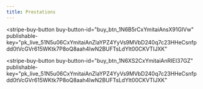 ```yaml
---
title: Prestations
---
```

<script async
  src="https://js.stripe.com/v3/buy-button.js">
</script>

<stripe-buy-button
  buy-button-id="buy_btn_1N6B5rCxYmitaiAnsX91GIVw"
  publishable-key="pk_live_51N5u06CxYmitaiAnZlaYPZ4YyVs9MVbD240q7c23HHeCsnfpdd0tVcGVr615WKtk7P8oQ8aah4IwN2BUFTsLdYlt00CKVTIJXK"
>
</stripe-buy-button>
<stripe-buy-button
  buy-button-id="buy_btn_1N6BG7CxYmitaiAnLdeo96Dl"
  publishable-key="pk_live_51N5u06CxYmitaiAnZlaYPZ4YyVs9MVbD240q7c23HHeCsnfpdd0tVcGVr615WKtk7P8oQ8aah4IwN2BUFTsLdYlt00CKVTIJXK"
>
</stripe-buy-button>
<stripe-buy-button
  buy-button-id="buy_btn_1N6BGpCxYmitaiAnq1gfhuho"
  publishable-key="pk_live_51N5u06CxYmitaiAnZlaYPZ4YyVs9MVbD240q7c23HHeCsnfpdd0tVcGVr615WKtk7P8oQ8aah4IwN2BUFTsLdYlt00CKVTIJXK"
>
</stripe-buy-button>
<script async
  src="https://js.stripe.com/v3/buy-button.js">
</script>

<stripe-buy-button
  buy-button-id="buy_btn_1N6XS2CxYmitaiAnRIEI37GZ"
  publishable-key="pk_live_51N5u06CxYmitaiAnZlaYPZ4YyVs9MVbD240q7c23HHeCsnfpdd0tVcGVr615WKtk7P8oQ8aah4IwN2BUFTsLdYlt00CKVTIJXK"
>
</stripe-buy-button>
<script type="text/javascript">window.$crisp=[];window.CRISP_WEBSITE_ID="cdd2c786-b5e8-4f3e-ba30-65822da6b355";(function(){d=document;s=d.createElement("script");s.src="https://client.crisp.chat/l.js";s.async=1;d.getElementsByTagName("head")[0].appendChild(s);})();</script>